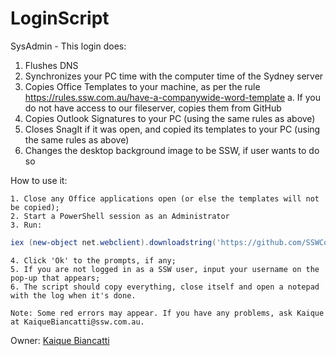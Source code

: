 # LoginScript
SysAdmin - This login does:

   1. Flushes DNS
   2. Synchronizes your PC time with the computer time of the Sydney server
   3. Copies Office Templates to your machine, as per the rule https://rules.ssw.com.au/have-a-companywide-word-template
     a. If you do not have access to our fileserver, copies them from GitHub
   4. Copies Outlook Signatures to your PC (using the same rules as above)
   5. Closes SnagIt if it was open, and copied its templates to your PC (using the same rules as above)
   6. Changes the desktop background image to be SSW, if user wants to do so

How to use it:

	1. Close any Office applications open (or else the templates will not be copied);
	2. Start a PowerShell session as an Administrator
	3. Run:
```powershell
iex (new-object net.webclient).downloadstring('https://github.com/SSWConsulting/SSWSysAdmins.LoginScript/raw/main/Script/SSWLoginScript.ps1')
```
	4. Click 'Ok' to the prompts, if any;
	5. If you are not logged in as a SSW user, input your username on the pop-up that appears;
	6. The script should copy everything, close itself and open a notepad with the log when it's done.
	
	Note: Some red errors may appear. If you have any problems, ask Kaique at KaiqueBiancatti@ssw.com.au.

Owner: [Kaique Biancatti](https://www.ssw.com.au/people/kaique-biancatti)
